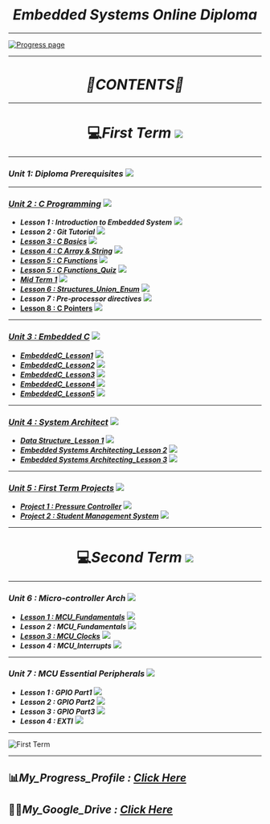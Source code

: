 *<h1 align="center">Embedded Systems Online Diploma</h1>*

____


[![Progress page](https://github.com/MohammedHasanAhmed/Mastering-Embedded-Systems/assets/123543218/94d798a0-72e8-48ed-a82a-ec171e3316d5)](https://www.learn-in-depth-store.com/certificate/mohasanbder%40gmail.com)


___


*<h1 align="center">📜CONTENTS📜</h1>*

___


*<h1 align="center">* 💻*First Term <img src="https://progress-bar.dev/100/?title=Done &color=6698FF &width=500"></h1>*

___


### *Unit 1: Diploma Prerequisites* <img src="https://progress-bar.dev/100/?title=Done &color=0909FF &width=150"> 

___


### [*Unit 2 : C Programming*](https://github.com/MohammedHasanAhmed/Mastering-Embedded-Systems/tree/main/Unit%202) <img src="https://progress-bar.dev/100/?title=Done &color=0909FF &width=150">

  * ***Lesson 1 : Introduction to Embedded System***‎ <img src="https://progress-bar.dev/100/?title=Done &color=0909FF">
  * ***Lesson 2 : Git Tutorial***‎ <img src="https://progress-bar.dev/100/?title=Done &color=0909FF">
  * [***Lesson 3 : C Basics‎***](https://github.com/MohammedHasanAhmed/Mastering-Embedded-Systems/tree/main/Unit%202/Lesson%203.C_%20basics) <img src="https://progress-bar.dev/100/?title=Done &color=0909FF">
  * [***Lesson 4 : C Array & String‎***](https://github.com/MohammedHasanAhmed/Mastering-Embedded-Systems/tree/main/Unit%202/Lesson%204.C_Array%20%26%20String%E2%80%8E/Homework%203) <img src="https://progress-bar.dev/100/?title=Done &color=0909FF">
  * [***Lesson 5 : C Functions‎***](https://github.com/MohammedHasanAhmed/Mastering-Embedded-Systems/tree/main/Unit%202/Lesson%205%20C_Function/Homework%204) <img src="https://progress-bar.dev/100/?title=Done &color=0909FF">
  * [***Lesson 5 : C Functions_Quiz‎***](https://github.com/MohammedHasanAhmed/Mastering-Embedded-Systems/tree/main/Unit%202/Lesson%205%20C_Function_Quiz) <img src="https://progress-bar.dev/100/?title=Done &color=0909FF">
  * [***Mid Term 1***](https://github.com/MohammedHasanAhmed/Mastering-Embedded-Systems/tree/main/Unit%202/Mid_Term%201) <img src="https://progress-bar.dev/100/?title=Done &color=0909FF">
  * [***Lesson 6 : Structures_Union_Enum‎***](https://github.com/MohammedHasanAhmed/Mastering-Embedded-Systems/tree/main/Unit%202/Lesson%206%20Structures_Union_Enum%E2%80%8E) <img src="https://progress-bar.dev/100/?title=Done &color=0909FF">
  * ***Lesson 7 : Pre-processor directives*** <img src="https://progress-bar.dev/100/?title=Done &color=0909FF">
  * [**Lesson 8 : C Pointers**](https://github.com/MohammedHasanAhmed/Mastering-Embedded-Systems/tree/main/Unit%202/Lesson%208%20C_Pointers) <img src="https://progress-bar.dev/100/?title=Done &color=0909FF">
  
___ 


### [*Unit 3 : Embedded C*](https://github.com/MohammedHasanAhmed/Mastering-Embedded-Systems/tree/main/Unit%203) <img src="https://progress-bar.dev/100/?title=Done &color=0909FF &width=150">

  * [***EmbeddedC_Lesson1‎***](https://github.com/MohammedHasanAhmed/Mastering-Embedded-Systems/tree/main/Unit%203/Embedded%20C_Lesson1) <img src="https://progress-bar.dev/100/?title=Done &color=0909FF">
  * [***EmbeddedC_Lesson2‎***](https://github.com/MohammedHasanAhmed/Mastering-Embedded-Systems/tree/main/Unit%203/Embedded%20C_Lesson2) <img src="https://progress-bar.dev/100/?title=Done &color=0909FF">
  * [***EmbeddedC_Lesson3‎***](https://github.com/MohammedHasanAhmed/Mastering-Embedded-Systems/tree/main/Unit%203/Embedded%20C_Lesson3) <img src="https://progress-bar.dev/100/?title=Done &color=0909FF">
  * [***EmbeddedC_Lesson4‎***](https://github.com/MohammedHasanAhmed/Mastering-Embedded-Systems/tree/main/Unit%203/Embedded%20C_Lesson4) <img src="https://progress-bar.dev/100/?title=Done &color=0909FF">
  * [***EmbeddedC_Lesson5‎***](https://github.com/MohammedHasanAhmed/Mastering-Embedded-Systems/tree/main/Unit%203) <img src="https://progress-bar.dev/100/?title=Done &color=0909FF">
  
___ 


### [*Unit 4 : System Architect*](https://github.com/MohammedHasanAhmed/Mastering-Embedded-Systems/tree/main/Unit%204) <img src="https://progress-bar.dev/100/?title=Done &color=0909FF &width=150">

  * [***Data Structure‎_Lesson 1***](https://github.com/MohammedHasanAhmed/Mastering-Embedded-Systems/tree/main/Unit%204/Lesson%201%20Data%20Structure%E2%80%8E) <img src="https://progress-bar.dev/100/?title=Done &color=0909FF">
  * [***Embedded Systems Architecting_Lesson 2***](https://github.com/MohammedHasanAhmed/Mastering-Embedded-Systems/tree/main/Unit%204/Lesson%202%20Embedded%20systems%20architecting) <img src="https://progress-bar.dev/100/?title=Done &color=0909FF">
  * [***Embedded Systems Architecting_Lesson 3‎***](https://github.com/MohammedHasanAhmed/Mastering-Embedded-Systems/tree/main/Unit%204) <img src="https://progress-bar.dev/100/?title=Done &color=0909FF">
  
___ 


### [*Unit 5 : First Term Projects*](https://github.com/MohammedHasanAhmed/Mastering-Embedded-Systems/tree/main/Unit%205%20First%20Term%20Projects) <img src="https://progress-bar.dev/100/?title=Done &color=0909FF &width=150">

  * [***Project 1 : Pressure Controller***](https://github.com/MohammedHasanAhmed/Mastering-Embedded-Systems/tree/main/Unit%205%20First%20Term%20Projects/Project%201%20(Pressure%20Controller)) <img src="https://progress-bar.dev/100/?title=Done &color=0909FF">
  * [***Project 2 : Student Management System***](https://github.com/MohammedHasanAhmed/Mastering-Embedded-Systems/tree/main/Unit%205%20First%20Term%20Projects/Project%202%20(Student%20Management%20System)) <img src="https://progress-bar.dev/100/?title=Done &color=0909FF">
  
___ 

*<h1 align="center">* 💻*Second Term <img src="https://progress-bar.dev/0/?title=In Progress &color=6698FF &width=500"></h1>*
___

### *Unit 6 : Micro-controller Arch* <img src="https://progress-bar.dev/80/?title=In Progress &color=0909FF &width=150">

  * [***Lesson 1 : MCU_Fundamentals***](https://drive.google.com/drive/folders/1cN4hrHIjIrBzx-kaTXbY7AMq2aIaflOm?usp=drive_link) <img src="https://progress-bar.dev/100/?title=Done &color=0909FF">
  * ***Lesson 2 : MCU_Fundamentals*** <img src="https://progress-bar.dev/100/?title=Done &color=0909FF">
  * [***Lesson 3 : MCU_Clocks‎***](https://github.com/MohammedHasanAhmed/Mastering-Embedded-Systems/tree/main/Unit%206) <img src="https://progress-bar.dev/100/?title=Done &color=0909FF">
  * ***Lesson 4 : MCU_Interrupts‎*** <img src="https://progress-bar.dev/0/?title=In Progress &color=0909FF">
  
___ 

### *Unit 7 : MCU Essential Peripherals* <img src="https://progress-bar.dev/0/?title=In Progress &color=0909FF &width=150">

  * ***Lesson 1 : GPIO Part1*** <img src="https://progress-bar.dev/0/?title=In Progress &color=0909FF">
  * ***Lesson 2 : GPIO Part2*** <img src="https://progress-bar.dev/0/?title=In Progress &color=0909FF">
  * ***Lesson 3 : GPIO Part3*** <img src="https://progress-bar.dev/0/?title=In Progress &color=0909FF">
  * ***Lesson 4 : EXTI‎*** <img src="https://progress-bar.dev/0/?title=In Progress &color=0909FF">
___ 

![First Term](https://github.com/MohammedHasanAhmed/Mastering-Embedded-Systems/assets/123543218/d0087447-bcab-48f1-a797-8d75da7a1854)

____


## 📊*My_Progress_Profile : [Click Here](https://www.learn-in-depth-store.com/certificate/mohasanbder%40gmail.com)*

## 👨‍💻*My_Google_Drive : [Click Here](https://drive.google.com/drive/folders/12E_AYuDfyiHSK8VVYqUD6VCEf9dlwKyd)*
